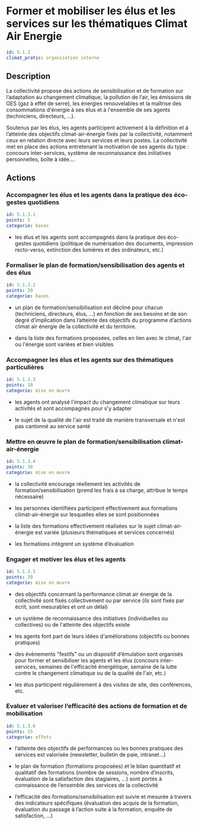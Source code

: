 # Former et mobiliser les élus et les services sur les thématiques Climat Air Energie
```yaml
id: 5.1.3
climat_pratic: organisation interne
```
## Description
La collectivité propose des actions de sensibilisation et de formation sur l’adaptation au changement climatique, la pollution de l’air, les émissions de GES (gaz à effet de serre), les énergies renouvelables et la maîtrise des consommations d'énergie à ses élus et à l'ensemble de ses agents (techniciens, directeurs, …). 

Soutenus par les élus, les agents participent activement à la définition et à l’atteinte des objectifs climat-air-énergie fixés par la collectivité, notamment ceux en relation directe avec leurs services et leurs postes.  La collectivité met en place des actions entretenant la motivation de ses agents du type : concours inter-services, système de reconnaissance des initiatives personnelles, boîte à idée….



## Actions
### Accompagner les élus et les agents dans la pratique des éco-gestes quotidiens
```yaml
id: 5.1.3.1
points: 5
categorie: bases
```
- les élus et les agents sont accompagnés dans la pratique des éco-gestes quotidiens (politique de numérisation des documents, impression recto-verso, extinction des lumières et des ordinateurs, etc.)




### Formaliser le plan de formation/sensibilisation des agents et des élus
```yaml
id: 5.1.3.2
points: 20
categorie: bases
```
- un plan de formation/sensibilisation est décliné pour chacun (techniciens, directeurs, élus, …) en fonction de ses besoins et de son degré d’implication dans l’atteinte des objectifs du programme d’actions climat air énergie de la collectivité et du territoire. 

- dans la liste des formations proposées, celles en lien avec le climat, l'air ou l'énergie sont variées et bien visibles






### Accompagner les élus et les agents sur des thématiques particulières
```yaml
id: 5.1.3.3
points: 10
categorie: mise en œuvre
```
 - les agents ont analysé l'impact du changement climatique sur leurs activités et sont accompagnés pour s'y adapter

 - le sujet de la qualité de l'air est traité de manière transversale et n'est pas cantonné au service santé




### Mettre en œuvre le plan de formation/sensibilisation climat-air-énergie
```yaml
id: 5.1.3.4
points: 30
categorie: mise en œuvre
```
- la collectivité encourage réellement les activités de formation/sensibilisation (prend les frais à sa charge, attribue le temps nécessaire)

- les personnes identifiées participent effectivement aux formations climat-air-énergie sur lesquelles elles se sont positionnées

- la liste des formations effectivement réalisées sur le sujet climat-air-énergie est variée (plusieurs thématiques et services concernés)

- les formations intègrent un système d’évaluation




### Engager et motiver les élus et les agents
```yaml
id: 5.1.3.5
points: 20
categorie: mise en œuvre
```
- des objectifs concernant la performance climat air énergie de la collectivité sont fixés collectivement ou par service (ils sont fixés par écrit, sont mesurables et ont un délai)

- un système de reconnaissance des initiatives (individuelles ou collectives) ou de l'atteinte des objectifs existe

- les agents font part de leurs idées d'améliorations (objectifs ou bonnes pratiques)

- des évènements "festifs" ou un dispositif d’émulation sont organisés pour former et sensibiliser les agents et les élus (concours inter-services, semaines de l'efficacité énergétique, semaine de la lutte contre le changement climatique ou de la qualité de l'air, etc.) 

- les élus participent régulièrement à des visites de site, des conférences, etc.






### Evaluer et valoriser l’efficacité des actions de formation et de mobilisation
```yaml
id: 5.1.3.6
points: 15
categorie: effets
```
- l’atteinte des objectifs de performances ou les bonnes pratiques des services est valorisée (newsletter, bulletin de paie, intranet…)

- le plan de formation (formations proposées) et le bilan quantitatif et qualitatif des formations (nombre de sessions, nombre d’inscrits, évaluation de la satisfaction des stagiaires, ...) sont portés à connaissance de l’ensemble des services de la collectivité

- l’efficacité des formations/sensibilisation est suivie et mesurée à travers des indicateurs spécifiques (évaluation des acquis de la formation, évaluation du passage à l’action suite à la formation, enquête de satisfaction, …) 









